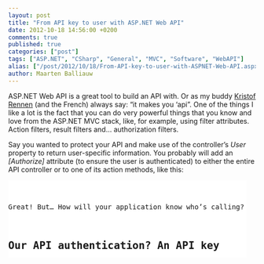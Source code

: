 ```yaml
---
layout: post
title: "From API key to user with ASP.NET Web API"
date: 2012-10-18 14:56:00 +0200
comments: true
published: true
categories: ["post"]
tags: ["ASP.NET", "CSharp", "General", "MVC", "Software", "WebAPI"]
alias: ["/post/2012/10/18/From-API-key-to-user-with-ASPNET-Web-API.aspx", "/post/2012/10/18/from-api-key-to-user-with-aspnet-web-api.aspx"]
author: Maarten Balliauw
---
```

<p>ASP.NET Web API is a great tool to build an API with. Or as my buddy <a href="http://www.kristofrennen.be">Kristof Rennen</a> (and the French) always say: &ldquo;it makes you &lsquo;api&rdquo;. One of the things I like a lot is the fact that you can do very powerful things that you know and love from the ASP.NET MVC stack, like, for example, using filter attributes. Action filters, result filters and&hellip; authorization filters.</p>
<p>Say you wanted to protect your API and make use of the controller&rsquo;s <em>User</em> property to return user-specific information. You probably will add an <em>[Authorize]</em> attribute (to ensure the user is authenticated) to either the entire API controller or to one of its action methods, like this:</p>
<div id="scid:9D7513F9-C04C-4721-824A-2B34F0212519:033a7c58-ce65-40eb-a566-dc1dac388867" class="wlWriterEditableSmartContent" style="float: none; margin: 0px; display: inline; padding: 0px;">
<pre style="width: 486px; height: 158px; background-color: white; overflow: auto;"><div><!--

Code highlighting produced by Actipro CodeHighlighter (freeware)
http://www.CodeHighlighter.com/

--><span style="color: #000000;">[Authorize]
</span><span style="color: #0000ff;">public</span><span style="color: #000000;"> </span><span style="color: #0000ff;">class</span><span style="color: #000000;"> SuperSecretController 
    : ApiController
{
    </span><span style="color: #0000ff;">public</span><span style="color: #000000;"> </span><span style="color: #0000ff;">string</span><span style="color: #000000;"> Get()
    {
        </span><span style="color: #0000ff;">return</span><span style="color: #000000;"> </span><span style="color: #0000ff;">string</span><span style="color: #000000;">.Format(</span><span style="color: #800000;">"</span><span style="color: #800000;">Hello, {0}</span><span style="color: #800000;">"</span><span style="color: #000000;">, User.Identity.Name);
    }
}</span></div></pre>
<!-- Code inserted with Steve Dunn's Windows Live Writer Code Formatter Plugin.  http://dunnhq.com --></div>
<p>Great! But&hellip; How will your application know who&rsquo;s calling? Forms authentication doesn&rsquo;t really make sense for a lot of API&rsquo;s. Configuring IIS and switching to Windows authentication or basic authentication may be an option. But not every ASP.NET Web API will live in IIS, right? And maybe you want to use some other form of authentication for your API, for example one that uses a custom HTTP header containing an API key? Let&rsquo;s see how you can do that&hellip;</p>
<h2>Our API authentication? An API key</h2>
<p>API keys may make sense for your API. They provide an easy means of authenticating your API consumers based on a simple token that is passed around in a custom header. OAuth2 may make sense as well, but even that one boils down to a custom <em>Authorization</em> header at the HTTP level. (hint: the approach outlined in this post <em>can</em> be used for OAuth2 tokens as well)</p>
<p>Let&rsquo;s build our API and require every API consumer to pass in a custom header, named &ldquo;X-ApiKey&rdquo;. Calls to our API will look like this:</p>
<div id="scid:9D7513F9-C04C-4721-824A-2B34F0212519:1f7305e7-8bb6-4869-94ad-1f1add002e59" class="wlWriterEditableSmartContent" style="float: none; margin: 0px; display: inline; padding: 0px;">
<pre style="width: 486px; height: 60px; background-color: white; overflow: auto;"><div><!--

Code highlighting produced by Actipro CodeHighlighter (freeware)
http://www.CodeHighlighter.com/

--><span style="color: #000000;">GET http:</span><span style="color: #000000;">//</span><span style="color: #000000;">localhost:</span><span style="color: #000000;">60573</span><span style="color: #000000;">/</span><span style="color: #000000;">api</span><span style="color: #000000;">/</span><span style="color: #000000;">v1</span><span style="color: #000000;">/</span><span style="color: #000000;">SuperSecret HTTP</span><span style="color: #000000;">/</span><span style="color: #000000;">1.1</span><span style="color: #000000;">
Host: localhost:</span><span style="color: #000000;">60573</span><span style="color: #000000;">
X-ApiKey: </span><span style="color: #000000;">12345</span><span style="color: #000000;">

</span></div></pre>
<!-- Code inserted with Steve Dunn's Windows Live Writer Code Formatter Plugin.  http://dunnhq.com --></div>
<p>In our <em>SuperSecretController</em> above, we want to make sure that we&rsquo;re working with a traditional <em>IPrincipal</em> which we can query for username, roles and possibly even claims if needed. How do we get that identity there?</p>
<h2>Translating the API key using a DelegatingHandler</h2>
<p>The title already gives you a pointer. We want to add a plugin into ASP.NET Web API&rsquo;s pipeline which replaces the current thread&rsquo;s <em>IPrincipal</em> with one that is mapped from the incoming API key. That plugin will come in the form of a <em>DelegatingHandler</em>, a class that&rsquo;s plugged in really early in the ASP.NET Web API pipeline. I&rsquo;m not going to elaborate on what <em>DelegatingHandler</em> does and where it fits, there&rsquo;s a perfect post on that to be found <a href="http://byterot.blogspot.be/2012/05/aspnet-web-api-series-messagehandler.html">here</a>.</p>
<p>Our handler, which I&rsquo;ll call <em>AuthorizationHeaderHandler</em> will be inheriting ASP.NET Web API&rsquo;s <em>DelegatingHandler</em>. The method we&rsquo;re interested in is <em>SendAsync</em>, which will be called on every request into our API.</p>
<div id="scid:9D7513F9-C04C-4721-824A-2B34F0212519:1aa48c2d-dda3-4e28-9a4d-f2cc7d42db26" class="wlWriterEditableSmartContent" style="float: none; margin: 0px; display: inline; padding: 0px;">
<pre style="width: 684px; height: 146px; background-color: white; overflow: auto;"><div><!--

Code highlighting produced by Actipro CodeHighlighter (freeware)
http://www.CodeHighlighter.com/

--><span style="color: #0000ff;">public</span><span style="color: #000000;"> </span><span style="color: #0000ff;">class</span><span style="color: #000000;"> AuthorizationHeaderHandler
    : DelegatingHandler
{
    </span><span style="color: #0000ff;">protected</span><span style="color: #000000;"> </span><span style="color: #0000ff;">override</span><span style="color: #000000;"> Task</span><span style="color: #000000;">&lt;</span><span style="color: #000000;">HttpResponseMessage</span><span style="color: #000000;">&gt;</span><span style="color: #000000;"> SendAsync(
        HttpRequestMessage request, CancellationToken cancellationToken)
    {
        </span><span style="color: #008000;">//</span><span style="color: #008000;"> ...</span><span style="color: #008000;">
</span><span style="color: #000000;">    }
}</span></div></pre>
<!-- Code inserted with Steve Dunn's Windows Live Writer Code Formatter Plugin.  http://dunnhq.com --></div>
<p>This method offers access to the <em>HttpRequestMessage</em>, which contains everything you&rsquo;ll probably be needing such as&hellip; HTTP headers! Let&rsquo;s read out our <em>X-ApiKey</em> header, convert it to a <em>ClaimsIdentity</em> (so we can add additional claims if needed) and assign it to the current thread:</p>
<div id="scid:9D7513F9-C04C-4721-824A-2B34F0212519:4d2230ec-2ce3-4def-b968-0f185895c36a" class="wlWriterEditableSmartContent" style="float: none; margin: 0px; display: inline; padding: 0px;">
<pre style="width: 684px; height: 396px; background-color: white; overflow: auto;"><div><!--

Code highlighting produced by Actipro CodeHighlighter (freeware)
http://www.CodeHighlighter.com/

--><span style="color: #0000ff;">public</span><span style="color: #000000;"> </span><span style="color: #0000ff;">class</span><span style="color: #000000;"> AuthorizationHeaderHandler
    : DelegatingHandler
{
    </span><span style="color: #0000ff;">protected</span><span style="color: #000000;"> </span><span style="color: #0000ff;">override</span><span style="color: #000000;"> Task</span><span style="color: #000000;">&lt;</span><span style="color: #000000;">HttpResponseMessage</span><span style="color: #000000;">&gt;</span><span style="color: #000000;"> SendAsync(
        HttpRequestMessage request, CancellationToken cancellationToken)
    {
        IEnumerable</span><span style="color: #000000;">&lt;</span><span style="color: #0000ff;">string</span><span style="color: #000000;">&gt;</span><span style="color: #000000;"> apiKeyHeaderValues </span><span style="color: #000000;">=</span><span style="color: #000000;"> </span><span style="color: #0000ff;">null</span><span style="color: #000000;">;
        </span><span style="color: #0000ff;">if</span><span style="color: #000000;"> (request.Headers.TryGetValues(</span><span style="color: #800000;">"</span><span style="color: #800000;">X-ApiKey</span><span style="color: #800000;">"</span><span style="color: #000000;">, </span><span style="color: #0000ff;">out</span><span style="color: #000000;"> apiKeyHeaderValues))
        {
            var apiKeyHeaderValue </span><span style="color: #000000;">=</span><span style="color: #000000;"> apiKeyHeaderValues.First();

            </span><span style="color: #008000;">//</span><span style="color: #008000;"> ... your authentication logic here ...</span><span style="color: #008000;">
</span><span style="color: #000000;">            var username </span><span style="color: #000000;">=</span><span style="color: #000000;"> (apiKeyHeaderValue </span><span style="color: #000000;">==</span><span style="color: #000000;"> </span><span style="color: #800000;">"</span><span style="color: #800000;">12345</span><span style="color: #800000;">"</span><span style="color: #000000;"> </span><span style="color: #000000;">?</span><span style="color: #000000;"> </span><span style="color: #800000;">"</span><span style="color: #800000;">Maarten</span><span style="color: #800000;">"</span><span style="color: #000000;"> : </span><span style="color: #800000;">"</span><span style="color: #800000;">OtherUser</span><span style="color: #800000;">"</span><span style="color: #000000;">);

            var usernameClaim </span><span style="color: #000000;">=</span><span style="color: #000000;"> </span><span style="color: #0000ff;">new</span><span style="color: #000000;"> Claim(ClaimTypes.Name, username);
            var identity </span><span style="color: #000000;">=</span><span style="color: #000000;"> </span><span style="color: #0000ff;">new</span><span style="color: #000000;"> ClaimsIdentity(</span><span style="color: #0000ff;">new</span><span style="color: #000000;">[] {usernameClaim}, </span><span style="color: #800000;">"</span><span style="color: #800000;">ApiKey</span><span style="color: #800000;">"</span><span style="color: #000000;">);
            var principal </span><span style="color: #000000;">=</span><span style="color: #000000;"> </span><span style="color: #0000ff;">new</span><span style="color: #000000;"> ClaimsPrincipal(identity);
            
            Thread.CurrentPrincipal </span><span style="color: #000000;">=</span><span style="color: #000000;"> principal;
        }

        </span><span style="color: #0000ff;">return</span><span style="color: #000000;"> </span><span style="color: #0000ff;">base</span><span style="color: #000000;">.SendAsync(request, cancellationToken);
    }
}</span></div></pre>
<!-- Code inserted with Steve Dunn's Windows Live Writer Code Formatter Plugin.  http://dunnhq.com --></div>
<p>Easy, no? The only thing left to do is registering this handler in the pipeline during your application&rsquo;s start:</p>
<div id="scid:9D7513F9-C04C-4721-824A-2B34F0212519:634dacde-4efd-403a-a87a-4326bea324ca" class="wlWriterEditableSmartContent" style="float: none; margin: 0px; display: inline; padding: 0px;">
<pre style="width: 684px; height: 30px; background-color: white; overflow: auto;"><div><!--

Code highlighting produced by Actipro CodeHighlighter (freeware)
http://www.CodeHighlighter.com/

--><span style="color: #000000;">GlobalConfiguration.Configuration.MessageHandlers.Add(</span><span style="color: #0000ff;">new</span><span style="color: #000000;"> AuthorizationHeaderHandler());</span></div></pre>
<!-- Code inserted with Steve Dunn's Windows Live Writer Code Formatter Plugin.  http://dunnhq.com --></div>
<p>From now on, any request coming in with the <em>X-ApiKey</em> header will be translated into an <em>IPrincipal</em> which you can easily use throughout your web API. Enjoy!</p>
<p><em>PS: if you&rsquo;re looking into OAuth2, I&rsquo;ve used a similar approach in&nbsp; &ldquo;</em><a href="/post/2012/08/07/ASPNET-Web-API-OAuth2-delegation-with-Windows-Azure-Access-Control-Service.aspx"><em>ASP.NET Web API OAuth2 delegation with Windows Azure Access Control Service</em></a><em>&rdquo; to handle OAuth2 tokens.</em></p>
{% include imported_disclaimer.html %}
